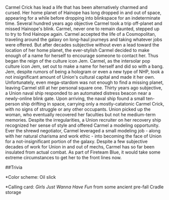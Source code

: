 Carmel Crick has lead a life that has been alternatively charmed and cursed. Her home planet of Hainope has long dropped in and out of space, appearing for a while before dropping into blinkspace for an indeterminate time. Several hundred years ago objective Carmel took a trip off-planet and missed Hainope's blink. Carmel, never one to remain daunted, stepped up to try to find Hainope again.
Carmel accepted the life of a Cosmopolitan, traveling around the galaxy on long-haul journeys and taking whatever jobs were offered. But after decades subjective without even a lead toward the location of her home planet, the ever-stylish Carmel decided to make enough of a name for herself to encourage someone to contact her. Thus began the reign of the culture icon Jem.
Carmel, as the intersolar pop culture icon Jem, set out to make a name for herself and did so with a bang. Jem, despite rumors of being a hologram or even a new type of NHP, took a not insignificant amount of Union's cultural capital and made it her own. Unfortunately, even mega-stardom was not enough to find a missing planet, leaving Carmel still at her personal square one.
Thirty years ago subjective, a Union naval ship responded to an automated distress beacon near a newly-online blink gate. Upon arriving, the naval ship found a small ten-person ship drifting in space, carrying only a mostly-catatonic Carmel Crick, with no signs of struggle or any other occupants. Union picked up the woman, who eventually recovered her faculties but not he medium-term memories. Despite the irregularities, a Union recruiter on her recovery ship recognized her sense of style and offered Carmel a modeling opportunity. Ever the shrewd negotiator, Carmel leveraged a small modeling job - along with her natural charisma and work ethic - into becoming the face of Union for a not-insignificant portion of the galaxy.
Despite a few subjective decades of work for Union in and out of mechs, Carmel has so far been insulated from actual combat. As part of Fireteam Blue, it would take some extreme circumstances to get her to the front lines now.

##Trivia

*Color scheme: Oil slick

*Calling card: *Girls Just Wanna Have Fun* from some ancient pre-fall Cradle storage
